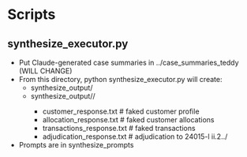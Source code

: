 # Scripts

## synthesize_executor.py

- Put Claude-generated case summaries in ../case_summaries_teddy (WILL CHANGE) 
- From this directory, python synthesize_executor.py will create:
  - synthesize_output/<CASE NAME>
  - synthesize_output/<CASE NAME>/<PLAINTIFF INDEX>
    - customer_response.txt # faked customer profile
    - allocation_response.txt # faked customer allocations
    - transactions_response.txt # faked transactions
    - adjudication_response.txt # adjudication to 24015-l ii.2../
- Prompts are in synthesize_prompts
